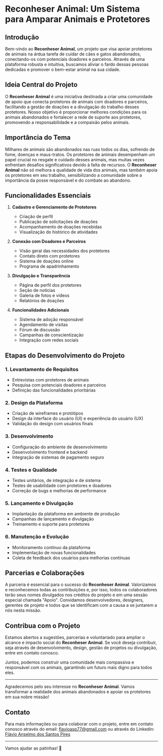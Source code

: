 # Reconheser Animal: Um Sistema para Amparar Animais e Protetores

## Introdução

Bem-vindo ao **Reconheser Animal**, um projeto que visa apoiar protetores de animais na árdua tarefa de cuidar de cães e gatos abandonados, conectando-os com potenciais doadores e parceiros. Através de uma plataforma robusta e intuitiva, buscamos aliviar o fardo dessas pessoas dedicadas e promover o bem-estar animal na sua cidade.

## Ideia Central do Projeto

O **Reconheser Animal** é uma iniciativa destinada a criar uma comunidade de apoio que conecta protetores de animais com doadores e parceiros, facilitando a gestão de doações e a divulgação do trabalho desses protetores. Nosso objetivo é proporcionar melhores condições para os animais abandonados e fortalecer a rede de suporte aos protetores, promovendo a responsabilidade e a compaixão pelos animais.

## Importância do Tema

Milhares de animais são abandonados nas ruas todos os dias, sofrendo de fome, doenças e maus-tratos. Os protetores de animais desempenham um papel crucial no resgate e cuidado desses animais, mas muitas vezes enfrentam desafios significativos devido à falta de recursos. O **Reconheser Animal** não só melhora a qualidade de vida dos animais, mas também apoia os protetores em seu trabalho, sensibilizando a comunidade sobre a importância da posse responsável e do combate ao abandono.

## Funcionalidades Essenciais

1. **Cadastro e Gerenciamento de Protetores**
   - Criação de perfil
   - Publicação de solicitações de doações
   - Acompanhamento de doações recebidas
   - Visualização do histórico de atividades

2. **Conexão com Doadores e Parceiros**
   - Visão geral das necessidades dos protetores
   - Contato direto com protetores
   - Sistema de doações online
   - Programa de apadrinhamento

3. **Divulgação e Transparência**
   - Página de perfil dos protetores
   - Seção de notícias
   - Galeria de fotos e vídeos
   - Relatórios de doações

4. **Funcionalidades Adicionais**
   - Sistema de adoção responsável
   - Agendamento de visitas
   - Fórum de discussão
   - Campanhas de conscientização
   - Integração com redes sociais

## Etapas do Desenvolvimento do Projeto

### 1. Levantamento de Requisitos
   - Entrevistas com protetores de animais
   - Pesquisa com potenciais doadores e parceiros
   - Definição das funcionalidades prioritárias

### 2. Design da Plataforma
   - Criação de wireframes e protótipos
   - Design da interface do usuário (UI) e experiência do usuário (UX)
   - Validação do design com usuários finais

### 3. Desenvolvimento
   - Configuração do ambiente de desenvolvimento
   - Desenvolvimento frontend e backend
   - Integração de sistemas de pagamento seguro

### 4. Testes e Qualidade
   - Testes unitários, de integração e de sistema
   - Testes de usabilidade com protetores e doadores
   - Correção de bugs e melhorias de performance

### 5. Lançamento e Divulgação
   - Implantação da plataforma em ambiente de produção
   - Campanhas de lançamento e divulgação
   - Treinamento e suporte para protetores

### 6. Manutenção e Evolução
   - Monitoramento contínuo da plataforma
   - Implementação de novas funcionalidades
   - Coleta de feedback dos usuários para melhorias contínuas

## Parcerias e Colaborações

A parceria é essencial para o sucesso do **Reconheser Animal**. Valorizamos e reconhecemos todas as contribuições e, por isso, todos os colaboradores terão seus nomes divulgados nos créditos do projeto e em uma sessão especial chamada "Apoio". Convidamos desenvolvedores, designers, gerentes de projeto e todos que se identificam com a causa a se juntarem a nós nesta missão.

## Contribua com o Projeto

Estamos abertos a sugestões, parcerias e voluntariado para ampliar o alcance e impacto social do **Reconheser Animal**. Se você deseja contribuir, seja através de desenvolvimento, design, gestão de projetos ou divulgação, entre em contato conosco.

Juntos, podemos construir uma comunidade mais compassiva e responsável com os animais, garantindo um futuro mais digno para todos eles.

---

Agradecemos pelo seu interesse no **Reconheser Animal**. Vamos transformar a realidade dos animais abandonados e apoiar os protetores em sua nobre missão!

## Contato

Para mais informações ou para colaborar com o projeto, entre em contato conosco através do email: flavioasp77@gmail.com ou através do Linkedin: [Flávio Anselmo dos Santos Pires](https://www.linkedin.com/in/flavio-anselmo-dos-santos-pires/)

---

Vamos ajudar as patinhas! 🐾
